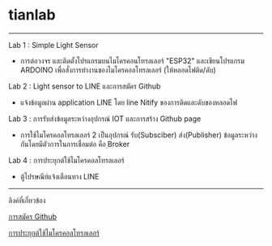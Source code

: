 # tianlab
----------------------------------------------------------------------------------------------------------------------------------------

Lab 1 : Simple Light Sensor
 - การต่อวงจร และติดตั้งโปรแกรมบนไมโครคอนโทรลเลอร์ "ESP32" และเขียนโปรแกรม ARDOINO เพื่อสั่งการทำงานของไมโครคอลโทรลเลอร์ (ให้หลอดไฟติด/ดับ)

Lab 2 : Light sensor to LINE และการสมัคร Github
 - แจ้งข้อมูลผ่าน application LINE โดย line Nitify ของการติดและดับของหลอดไฟ
  
Lab 3 : การรับส่งข้อมูลระหว่างอุปกรณ์ IOT และการสร้าง Github page 
 - การใช้ไมโครคอลโทรลเลอร์ 2 เป็นอุปกรณ์ รับ(Subsciber) ส่ง(Publisher) ข้อมูลระหว่างกันโดยมีตัวการในการเชื่อมต่อ คือ ฺBroker
 
Lab 4 : การประยุกต์ใช้ไมโครคอลโทรลเลอร์
 - ตู้ไปรษณีย์แจ้งเตือนทาง LINE
 
---------------------------------------------------------------------------------------------------------------------------------------
 
ลิงค์ที่เกี่ยวข้อง 

[การสมัคร Github](https://www.youtube.com/watch?v=rIXTcgh79iw&t=17s)

[การประยุกต์ใช้ไมโครคอลโทรลเลอร์](https://drive.google.com/file/d/1RO_lDLuhebX77rjs_g5ehFfXTlRSTHKT/view?usp=sharing)
